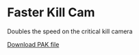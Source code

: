 # Faster Kill Cam

Doubles the speed on the critical kill camera

[Download PAK file](https://github.com/Donovan522/Icarus-Mods/raw/main/FasterKillCam/FasterKillCam_P.pak)

